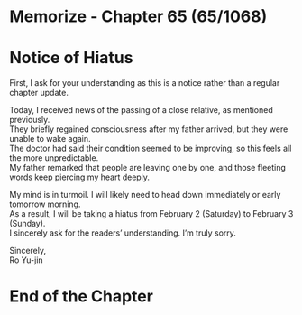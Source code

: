 # Memorize - Chapter 65 (65/1068)

# Notice of Hiatus

First, I ask for your understanding as this is a notice rather than a regular chapter update.

Today, I received news of the passing of a close relative, as mentioned previously.  
They briefly regained consciousness after my father arrived, but they were unable to wake again.  
The doctor had said their condition seemed to be improving, so this feels all the more unpredictable.  
My father remarked that people are leaving one by one, and those fleeting words keep piercing my heart deeply.  

My mind is in turmoil. I will likely need to head down immediately or early tomorrow morning.  
As a result, I will be taking a hiatus from February 2 (Saturday) to February 3 (Sunday).  
I sincerely ask for the readers’ understanding. I’m truly sorry.  

Sincerely,  
Ro Yu-jin  

# End of the Chapter